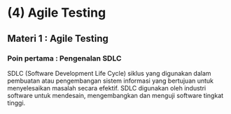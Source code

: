 # (4) Agile Testing 
## Materi 1 : Agile Testing
### Poin pertama : Pengenalan SDLC
SDLC (Software Development Life Cycle) siklus yang digunakan dalam pembuatan atau pengembangan sistem informasi yang bertujuan untuk menyelesaikan masalah secara efektif. 
SDLC digunakan oleh industri software untuk mendesain, mengembangkan dan menguji software tingkat tinggi.

